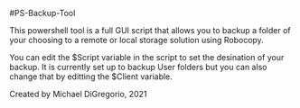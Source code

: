 #PS-Backup-Tool

This powershell tool is a full GUI script that allows you to backup a folder of your choosing to a remote or local storage solution using Robocopy.

You can edit the $Script variable in the script to set the desination of your backup. It is currently set up to backup User folders but you can also change that by editting the $Client variable.

Created by Michael DiGregorio, 2021
